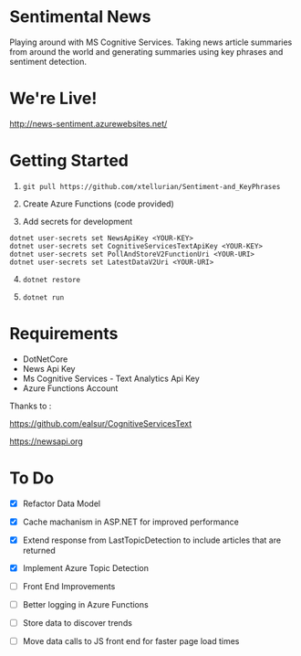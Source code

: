 # Sentimental News
Playing around with MS Cognitive Services. 
Taking news article summaries from around the world and generating summaries using key phrases and sentiment detection.

# We're Live!

http://news-sentiment.azurewebsites.net/

# Getting Started

1) `git pull https://github.com/xtellurian/Sentiment-and_KeyPhrases`

2) Create Azure Functions (code provided)

3) Add secrets for development

```
dotnet user-secrets set NewsApiKey <YOUR-KEY>
dotnet user-secrets set CognitiveServicesTextApiKey <YOUR-KEY>
dotnet user-secrets set PollAndStoreV2FunctionUri <YOUR-URI>
dotnet user-secrets set LatestDataV2Uri <YOUR-URI>
```


4) `dotnet restore`

5) `dotnet run`



# Requirements 

* DotNetCore
* News Api Key
* Ms Cognitive Services - Text Analytics Api Key
* Azure Functions Account

Thanks to :

https://github.com/ealsur/CognitiveServicesText

https://newsapi.org

# To Do

- [x] Refactor Data Model
- [x] Cache machanism in ASP.NET for improved performance
- [x] Extend response from LastTopicDetection to include articles that are returned
- [x] Implement Azure Topic Detection
- [ ] Front End Improvements
- [ ] Better logging in Azure Functions
- [ ] Store data to discover trends
- [ ] Move data calls to JS front end for faster page load times

